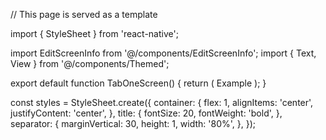 // This page is served as a template

import { StyleSheet } from 'react-native';

import EditScreenInfo from '@/components/EditScreenInfo';
import { Text, View } from '@/components/Themed';

export default function TabOneScreen() {
  return (
    <View style={styles.container}>
      <Text style={styles.title}>Example</Text>
      <View style={styles.separator} lightColor="#eee" darkColor="rgba(255,255,255,0.1)" />
      <EditScreenInfo path="app/(tabs)/index.tsx" />
    </View>
  );
}

const styles = StyleSheet.create({
  container: {
    flex: 1,
    alignItems: 'center',
    justifyContent: 'center',
  },
  title: {
    fontSize: 20,
    fontWeight: 'bold',
  },
  separator: {
    marginVertical: 30,
    height: 1,
    width: '80%',
  },
});
